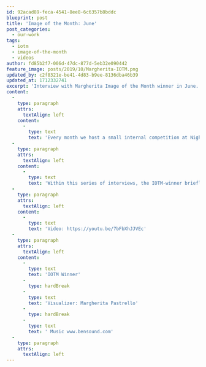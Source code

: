 ```yaml
---
id: 92acad89-feca-4541-8ee8-6c6357b8bddc
blueprint: post
title: 'Image of the Month: June'
post_categories:
  - our-work
tags:
  - iotm
  - image-of-the-month
  - videos
author: fd85b2f7-006d-47dc-877d-5eb32e090442
feature_image: posts/2019/10/Margherita-IOTM.png
updated_by: c2f8321e-be41-4d83-b9ee-8136dba46b39
updated_at: 1712332741
excerpt: 'Interview with Margherita Image of the Month winner in June.'
content:
  -
    type: paragraph
    attrs:
      textAlign: left
    content:
      -
        type: text
        text: 'Every month we host a small internal competition at Nightnurse Images: Everyone submits their best work from the past month at a fixed date and an online vote gets cast. The winner is awarded the trophy (an original 70’s LiteBrite) to show on his desk for a month and receives a lunch voucher for a nice restaurant near the office. Also, they get to curate a showcase section of our website, visible to all visitors to our homepage.'
  -
    type: paragraph
    attrs:
      textAlign: left
    content:
      -
        type: text
        text: 'Within this series of interviews, the IOTM-winner briefly outlines his/her work at Nightnurse Images, what inspires them and what the underlying theme was for their showcase selection.'
  -
    type: paragraph
    attrs:
      textAlign: left
    content:
      -
        type: text
        text: 'Video: https://youtu.be/7bFbXhJJVEc'
  -
    type: paragraph
    attrs:
      textAlign: left
    content:
      -
        type: text
        text: 'IOTM Winner'
      -
        type: hardBreak
      -
        type: text
        text: 'Visualizer: Margherita Pastrello'
      -
        type: hardBreak
      -
        type: text
        text: ' Music www.bensound.com'
  -
    type: paragraph
    attrs:
      textAlign: left
---
```

